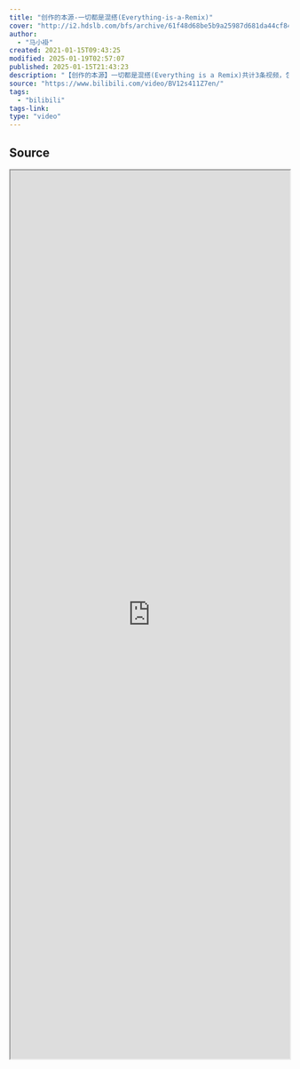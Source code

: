 ```yaml
---
title: "创作的本源-一切都是混搭(Everything-is-a-Remix)"
cover: "http://i2.hdslb.com/bfs/archive/61f48d68be5b9a25987d681da44cf844f882eddb.jpg@189w_107h.webp"
author:
  - "马小褂"
created: 2021-01-15T09:43:25
modified: 2025-01-19T02:57:07
published: 2025-01-15T21:43:23
description: "【创作的本源】一切都是混搭(Everything is a Remix)共计3条视频，包括：正片、Matrix、Kill Bill等，UP主更多精彩视频，请关注UP账号。"
source: "https://www.bilibili.com/video/BV12s411Z7en/"
tags:
  - "bilibili"
tags-link:
type: "video"
---
```


## Source

<iframe src='https://player.bilibili.com/player.html?isOutside=true&bvid=BV12s411Z7en&p=1&autoplay=false' style='height:40vh;width:100%' class='iframe-radius' allow='fullscreen'/><center>via: <a href='https://www.bilibili.com/video/BV12s411Z7en' target='_blank' class='external-link'>https://www.bilibili.com/video/BV12s411Z7en</a></center>

<iframe src="https://www.youtube.com/embed/nJPERZDfyWc" allow="accelerometer; autoplay; clipboard-write; encrypted-media; gyroscope; picture-in-picture; web-share" referrerpolicy="strict-origin-when-cross-origin" allowfullscreen/><center>via: <a href='https://www.youtube.com/watch?v=nJPERZDfyWc' target='_blank' class='external-link'>https://www.youtube.com/watch?v=nJPERZDfyWc</a></center>

## Notes

- 糖山帮从 Chic 乐队的“Good Times”中采样了贝斯 riff 并用在自己 1979 年的热门单曲“Rapper's Delight”中
- **The song remains the same**
    - 重金属的首创 剪纸 重排
    - 齐柏林，When Zeppelin used someone else's material,they didn't attribute song writing
    - 并且修改的并不完全很难叫做原创 没有做出根本的改变
    - Covers
        - Performances of other people's material
    - Knock-offs
        - Copies that stay within legal boundaries
- **Remix 公司**
    - genre movie
    - subgenre movie
        - 将 genre 挪用、转化或是颠覆
    - 很多镜头被当做特效模板
    - Creation requires influence.
    - 我们创造的一切,都是既有创造物、我们的生活以及其他人的生活的 remix. 正如牛顿所言：“我们站在巨人的肩上。”(伯纳德）
    - 创造领域被一层迷思笼罩 如 " 创作来自灵感 " " 原创就是打破常规 " " 创造是天才的专属，迸发于电光火石之间 "
    - 当日常思考应用于既有的素材中，创造力就会诞生
    - 创造力的温床，copy
    - 直到熟练掌握自己的领域之前。我们是没办法创造新的东西的。而这个过程通过复制来完成比方说，所有的艺术家都是模仿前人来渡过成长期 我们考复制建立知识和理解的根基
    - **创造力的元素**
        - 通过连接各种创意 才会有创造性的飞跃
        - 17：52 强势的文化观掩盖了创造力相互依存的事实 我仅仅是把别人发明的东西组装起来，而那些发明者背后也都经历了数个世纪的研究。 那些教育人们历史进步是由极个别人带来的说法，简直是无稽之谈。
        - 三十五亿年前的一个生命体：LUCA（LUCA 是一个定义在逻辑上的生物，是现存所有生物的共同祖先。这个术语来自于生命起源的问题中，使用反演法提出的假说）- 莎士比亚 古登堡 重点是原创商品无法服复制品的价格竞争。
        - 与“获取物”相比，人们通常比较看重“损失物”的价值，也就是大家熟知的“损失厌恶”理论， 这是一个被广泛散布的“模因”:
- 设计的本质就是抄袭：第一部分 [https://mp.weixin.qq.com/s/s2xFpw5tUw0kEcGio1YquA](https://mp.weixin.qq.com/s/s2xFpw5tUw0kEcGio1YquA)

